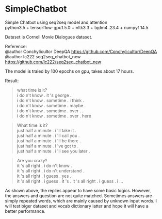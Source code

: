 # SimpleChatbot
Simple Chatbot using seq2seq model and attention   
python3.5 + tensorflow-gpu1.5.0 + nltk3.3 + tqdm4..23.4 + numpy1.14.5  

Dataset is Cornell Movie Dialogues dataset.

Reference:  
@author Conchylicultor DeepQA https://github.com/Conchylicultor/DeepQA  
@author lc222 seq2seq_chatbot_new https://github.com/lc222/seq2seq_chatbot_new

The model is traied by 100 epochs on gpu, takes about 17 hours.  

Result:  
>what time is it?  
i do n't know . it 's george .  
i do n't know . sometime . i think .  
i do n't know . sometime . maybe .  
i do n't know . sometime . over . .  
i do n't know . sometime . over . here  

>What time is it?  
just half a minute . i 'll take it .  
just half a minute . i 'll call you .  
just half a minute . i 'll be there .  
just half a minute . i 've got to .  
just half a minute . i 'll see you later .  

>Are you crazy?  
it 's all right . i do n't know .  
it 's all right . i do n't understand .  
it 's all right . i guess . yes .  
it 's all right . i guess . it 's .
it 's all right . i guess . i ...

As shown above, the replies appear to have some basic logics. However, the answers and question are not quite matched. Sometimes answers are simply repeated words, which are mainly caused by unknown input words. I will test biger dataset and vocab dictionary latter and hope it will have a better performance. 
